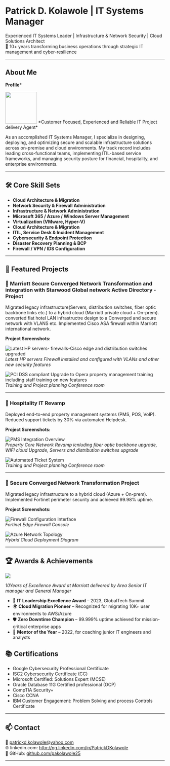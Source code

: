 # Patrick D. Kolawole | IT Systems Manager

Experienced IT Systems Leader | Infrastructure & Network Security | Cloud Solutions Architect  
💼 10+ years transforming business operations through strategic IT management and cyber-resilience

---

## About Me
**Profile***

<img src="assets/35mmX45mm.jpg" width="100">
*Customer Focused, Experienced and Reliable IT Project delivery Agent*


As an accomplished IT Systems Manager, I specialize in designing, deploying, and optimizing secure and scalable infrastructure solutions across on-premise and cloud environments. My track record includes leading cross-functional teams, implementing ITIL-based service frameworks, and managing security posture for financial, hospitality, and enterprise environments.

---

## 🛠️ Core Skill Sets

- **Cloud Architecture & Migration**
- **Network Security & Firewall Administration**
- **Infrastructure & Network Administration**  
- **Microsoft 365 / Azure / Windows Server Management**  
- **Virtualization (VMware, Hyper-V)**  
- **Cloud Architecture & Migration**  
- **ITIL, Service Desk & Incident Management**  
- **Cybersecurity & Endpoint Protection**  
- **Disaster Recovery Planning & BCP**  
- **Firewall / VPN / IDS Configuration**

---

## 📌 Featured Projects

### 🔐 Marriott Secure Converged Network Transformation and integration with Starwood Global network Active Directory - Project

Migrated legacy infrastructure(Servers, distribution switches, fiber optic backbone links etc.) to a hybrid cloud (Marriott private cloud + On-prem). converted flat hotel LAN infrastructre design to a Converged and secure network with VLANS etc. Implemented Cisco ASA firewall within Marriott international network.

**Project Screenshots:**

![Latest HP servers- firewalls-Cisco edge and distribution switches upgraded](./assets/MarriottEMEAintegration1.jpg)  
*Latest HP servers Firewall installed and configured with VLANs and other new security features*

![PCI DSS compliant Upgrade to Opera property management training including staff training on new features](./assets/MarriottEMEAintegration2.jpg)  
*Training and Project planning Conference room*

---

### 🏨 Hospitality IT Revamp

Deployed end-to-end property management systems (PMS, POS, VoIP). Reduced support tickets by 30% via automated Helpdesk.

**Project Screenshots:**

![PMS Integration Overview](./assets/project1.jpg)  
*Property Core Network Revamp icnluding fiber optic backbone upgrade, WIFI cloud Upgrade, Servers and distribution switches upgrade*

![Automated Ticket System](./assets/project1-2.jpg)  
*Training and Project planning Conference room*

---

### 🔐 Secure Converged Network Transformation Project

Migrated legacy infrastructure to a hybrid cloud (Azure + On-prem). Implemented Fortinet perimeter security and achieved 99.98% uptime.

**Project Screenshots:**

![Firewall Configuration Interface](./assets/project1-1.jpg)  
*Fortinet Edge Firewall Console*

![Azure Network Topology](./assets/project1-2.jpg)  
*Hybrid Cloud Deployment Diagram*

---

## 🏆 Awards & Achievements


<img src="assets/Award.jpg">

*10Years of Excellence Award at Marriott delivered by Area Senior IT manager and General Manager*
- 🥇 **IT Leadership Excellence Award** – 2023, GlobalTech Summit
- 🌍 **Cloud Migration Pioneer** – Recognized for migrating 10K+ user environments to AWS/Azure
- 🛡️ **Zero Downtime Champion** – 99.999% uptime achieved for mission-critical enterprise apps
- 💼 **Mentor of the Year** – 2022, for coaching junior IT engineers and analysts

  

## 📚 Certifications

- Google Cybersecurity Professional Certificate 
- ISC2 Cybersecurity Certificate (CC) 
- Microsoft Certified: Solutions Expert (MCSE)   
- Oracle Database 11G Certified professional (OCP)   
- CompTIA Security+  
- Cisco CCNA
- IBM Customer Engagement: Problem Solving and process Controls Certificate 

---

## 📫 Contact

📧 patrickd.kolawole@yahoo.com  
🌐 linkedin.com: http://ng.linkedin.com/in/PatrickDKolawole  
🐙 GitHub: [github.com/pakolawole25](https://github.com/pakolawole25)

---
